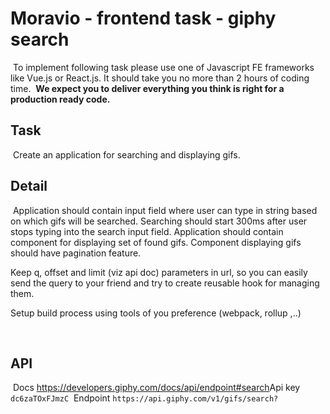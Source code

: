 # Moravio - frontend task - giphy search
​
To implement following task please use one of Javascript FE frameworks like Vue.js or React.js.  It should take you no more than 2 hours of coding time.
​
**We expect you to deliver everything you think is right for a production ready code.**
​
## Task
​
Create an application for searching and displaying gifs.
​
## Detail
​
Application should contain input field where user can type in string based on which gifs will be searched. Searching should start 300ms after user stops typing into the search input field. Application should contain component for displaying set of found gifs. Component displaying gifs should have pagination feature.

Keep q, offset and limit (viz api doc) parameters in url, so you can easily send the query to your friend and try to create reusable hook for managing them.

Setup build process using tools of you preference (webpack, rollup ,..)


​
## API
​
Docs https://developers.giphy.com/docs/api/endpoint#search
​
Api key ```dc6zaTOxFJmzC```
​
Endpoint ```https://api.giphy.com/v1/gifs/search?```
